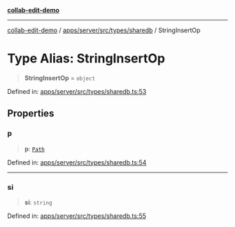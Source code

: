 [**collab-edit-demo**](../../../../../../README.md)

***

[collab-edit-demo](../../../../../../README.md) / [apps/server/src/types/sharedb](../README.md) / StringInsertOp

# Type Alias: StringInsertOp

> **StringInsertOp** = `object`

Defined in: [apps/server/src/types/sharedb.ts:53](https://github.com/austyle-io/pub-sub-demo/blob/facd25f09850fc4e78e94ce267c52e173d869933/apps/server/src/types/sharedb.ts#L53)

## Properties

### p

> **p**: [`Path`](Path.md)

Defined in: [apps/server/src/types/sharedb.ts:54](https://github.com/austyle-io/pub-sub-demo/blob/facd25f09850fc4e78e94ce267c52e173d869933/apps/server/src/types/sharedb.ts#L54)

***

### si

> **si**: `string`

Defined in: [apps/server/src/types/sharedb.ts:55](https://github.com/austyle-io/pub-sub-demo/blob/facd25f09850fc4e78e94ce267c52e173d869933/apps/server/src/types/sharedb.ts#L55)
